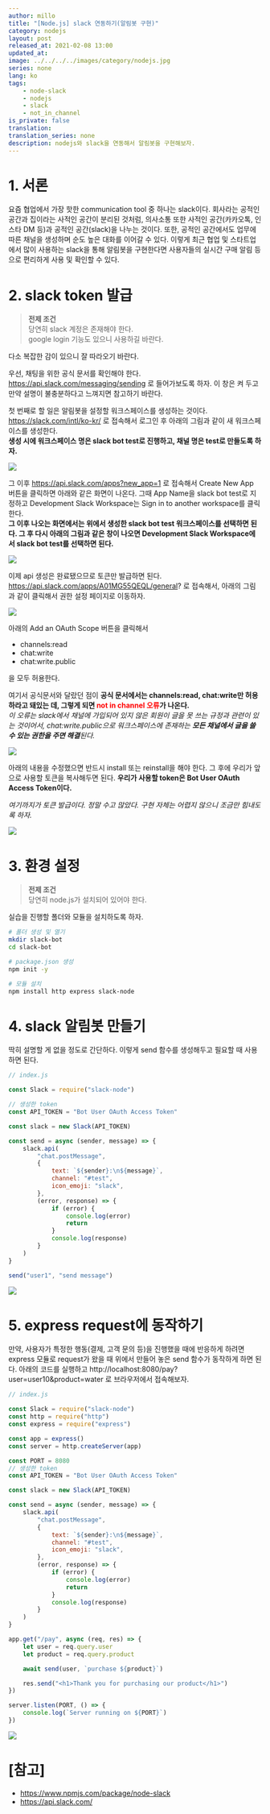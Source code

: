 ```yaml
---
author: millo
title: "[Node.js] slack 연동하기(알림봇 구현)"
category: nodejs
layout: post
released_at: 2021-02-08 13:00
updated_at:
image: ../../../../images/category/nodejs.jpg
series: none
lang: ko
tags:
    - node-slack
    - nodejs
    - slack
    - not_in_channel
is_private: false
translation:
translation_series: none
description: nodejs와 slack을 연동해서 알림봇을 구현해보자.
---
```


# 1. 서론

요즘 협업에서 가장 핫한 communication tool 중 하나는 slack이다. 회사라는 공적인 공간과 집이라는 사적인 공간이 분리된 것처럼, 의사소통 또한 사적인 공간(카카오톡, 인스타 DM 등)과 공적인 공간(slack)을 나누는 것이다. 또한, 공적인 공간에서도 업무에 따른 채널을 생성하며 순도 높은 대화를 이어갈 수 있다. 이렇게 최근 협업 및 스타트업에서 많이 사용하는 slack을 통해 알림봇을 구현한다면 사용자들의 실시간 구매 알림 등으로 편리하게 사용 및 확인할 수 있다.

# 2. slack token 발급

> **전제 조건** <br />
> 당연히 slack 계정은 존재해야 한다. <br />
> google login 기능도 있으니 사용하길 바란다.

다소 복잡한 감이 있으니 잘 따라오기 바란다.

우선, 채팅을 위한 공식 문서를 확인해야 한다. https://api.slack.com/messaging/sending 로 들어가보도록 하자. 이 창은 켜 두고 만약 설명이 불충분하다고 느껴지면 참고하기 바란다.

첫 번째로 할 일은 알림봇을 설정할 워크스페이스를 생성하는 것이다. https://slack.com/intl/ko-kr/ 로 접속해서 로그인 후 아래의 그림과 같이 새 워크스페이스를 생성한다. <br />
**생성 시에 워크스페이스 명은 slack bot test로 진행하고, 채널 명은 test로 만들도록 하자.**

![](../../../../images/2021/02/slack1.png)

그 이후 https://api.slack.com/apps?new_app=1 로 접속해서 Create New App 버튼을 클릭하면 아래와 같은 화면이 나온다. 그때 App Name을 slack bot test로 지정하고 Development Slack Workspace는 Sign in to another workspace를 클릭한다.<br />
**그 이후 나오는 화면에서는 위에서 생성한 slack bot test 워크스페이스를 선택하면 된다. 그 후 다시 아래의 그림과 같은 창이 나오면 Development Slack Workspace에서 slack bot test를 선택하면 된다.**

![](../../../../images/2021/02/slack2.png)

이제 api 생성은 완료됐으므로 토큰만 발급하면 된다.
https://api.slack.com/apps/A01MG55QEQL/general? 로 접속해서, 아래의 그림과 같이 클릭해서 권한 설정 페이지로 이동하자.

![](../../../../images/2021/02/slack3.png)

아래의 Add an OAuth Scope 버튼을 클릭해서

-   channels:read
-   chat:write
-   chat:write.public

을 모두 허용한다.

여기서 공식문서와 달랐던 점이 **공식 문서에서는 channels:read, chat:write만 허용하라고 돼있는 데, 그렇게 되면 <span style="color:red"> not in channel 오류</span>가 나온다.** <br />
_이 오류는 slack에서 채널에 가입되어 있지 않은 회원이 글을 못 쓰는 규정과 관련이 있는 것이어서, chat:write.public으로 워크스페이스에 존재하는 **모든 채널에서 글을 쓸 수 있는 권한을 주면 해결**된다._

![](../../../../images/2021/02/slack4.png)

아래의 내용을 수정했으면 반드시 install 또는 reinstall을 해야 한다. 그 후에 우리가 앞으로 사용할 토큰을 복사해두면 된다. **우리가 사용할 token은 Bot User OAuth Access Token이다.**

_여기까지가 토큰 발급이다. 정말 수고 많았다. 구현 자체는 어렵지 않으니 조금만 힘내도록 하자._

![](../../../../images/2021/02/slack5.png)

# 3. 환경 설정

> **전제 조건** <br />
> 당연히 node.js가 설치되어 있어야 한다.

실습을 진행할 폴더와 모듈을 설치하도록 하자.

```bash
# 폴더 생성 및 열기
mkdir slack-bot
cd slack-bot

# package.json 생성
npm init -y

# 모듈 설치
npm install http express slack-node
```

# 4. slack 알림봇 만들기

딱히 설명할 게 없을 정도로 간단하다. 이렇게 send 함수를 생성해두고 필요할 때 사용하면 된다.

```js
// index.js

const Slack = require("slack-node")

// 생성한 token
const API_TOKEN = "Bot User OAuth Access Token"

const slack = new Slack(API_TOKEN)

const send = async (sender, message) => {
    slack.api(
        "chat.postMessage",
        {
            text: `${sender}:\n${message}`,
            channel: "#test",
            icon_emoji: "slack",
        },
        (error, response) => {
            if (error) {
                console.log(error)
                return
            }
            console.log(response)
        }
    )
}

send("user1", "send message")
```

![](../../../../images/2021/02/slack6.png)

# 5. express request에 동작하기

만약, 사용자가 특정한 행동(결제, 고객 문의 등)을 진행했을 때에 반응하게 하려면 express 모듈로 request가 왔을 때 위에서 만들어 놓은 send 함수가 동작하게 하면 된다. 아래의 코드를 실행하고 http://localhost:8080/pay?user=user10&product=water 로 브라우저에서 접속해보자.

```js
// index.js

const Slack = require("slack-node")
const http = require("http")
const express = require("express")

const app = express()
const server = http.createServer(app)

const PORT = 8080
// 생성한 token
const API_TOKEN = "Bot User OAuth Access Token"

const slack = new Slack(API_TOKEN)

const send = async (sender, message) => {
    slack.api(
        "chat.postMessage",
        {
            text: `${sender}:\n${message}`,
            channel: "#test",
            icon_emoji: "slack",
        },
        (error, response) => {
            if (error) {
                console.log(error)
                return
            }
            console.log(response)
        }
    )
}

app.get("/pay", async (req, res) => {
    let user = req.query.user
    let product = req.query.product

    await send(user, `purchase ${product}`)

    res.send("<h1>Thank you for purchasing our product</h1>")
})

server.listen(PORT, () => {
    console.log(`Server running on ${PORT}`)
})
```

![](../../../../images/2021/02/slack7.png)

# [참고]

-   https://www.npmjs.com/package/node-slack
-   https://api.slack.com/
